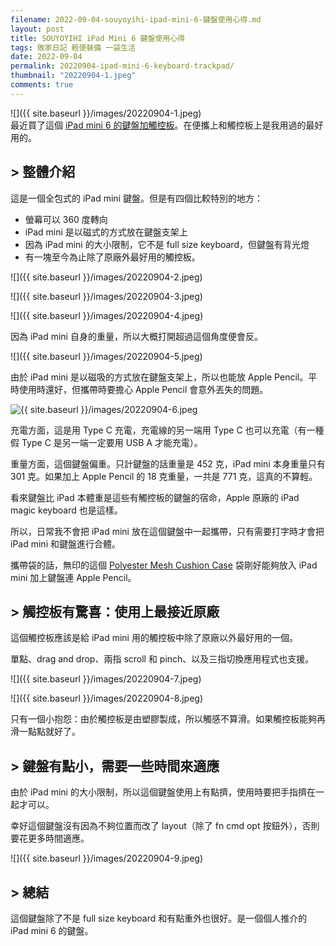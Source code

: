 ```yaml
---
filename: 2022-09-04-souyoyihi-ipad-mini-6-鍵盤使用心得.md
layout: post
title: SOUYOYIHI iPad Mini 6 鍵盤使用心得
tags: 敗家日記 輕便裝備 一袋生活
date: 2022-09-04
permalink: 20220904-ipad-mini-6-keyboard-trackpad/
thumbnail: "20220904-1.jpeg"
comments: true
---
```


![]({{ site.baseurl }}/images/20220904-1.jpeg)  
最近買了這個 [iPad mini 6 的鍵盤加觸控板](https://amzn.to/3B9N42Z)。在便攜上和觸控板上是我用過的最好用的。

## > 整體介紹

這是一個全包式的 iPad mini 鍵盤。但是有四個比較特別的地方：

* 螢幕可以 360 度轉向
* iPad mini 是以磁式的方式放在鍵盤支架上
* 因為 iPad mini 的大小限制，它不是 full size keyboard，但鍵盤有背光燈
* 有一塊至今為止除了原廠外最好用的觸控板。

![]({{ site.baseurl }}/images/20220904-2.jpeg)

![]({{ site.baseurl }}/images/20220904-3.jpeg)

![]({{ site.baseurl }}/images/20220904-4.jpeg)

因為 iPad mini 自身的重量，所以大概打開超過這個角度便會反。

![]({{ site.baseurl }}/images/20220904-5.jpeg)

由於 iPad mini 是以磁吸的方式放在鍵盤支架上，所以也能放 Apple Pencil。平時使用時還好，但攜帶時要擔心 Apple Pencil 會意外丟失的問題。

![{{ site.baseurl }}/images/20220904-6.jpeg](Image%204-9-2022,%203-15%20PM.jpeg)

充電方面，這是用 Type C 充電，充電線的另一端用 Type C 也可以充電（有一種假 Type C 是另一端一定要用 USB A 才能充電）。

重量方面，這個鍵盤偏重。只計鍵盤的話重量是 452 克，iPad mini 本身重量只有 301 克。如果加上 Apple Pencil 的 18 克重量，一共是 771 克，這真的不算輕。

看來鍵盤比 iPad 本體重是這些有觸控板的鍵盤的宿命，Apple 原廠的 iPad magic keyboard 也是這樣。

所以，日常我不會把 iPad mini 放在這個鍵盤中一起攜帶，只有需要打字時才會把 iPad mini 和鍵盤進行合體。

攜帶袋的話，無印的這個 [Polyester Mesh Cushion Case](https://www.muji.com.hk/en/product/4550002088354) 袋剛好能夠放入 iPad mini 加上鍵盤連 Apple Pencil。

## > 觸控板有驚喜：使用上最接近原廠

這個觸控板應該是給 iPad mini 用的觸控板中除了原廠以外最好用的一個。

單點、drag and drop、兩指 scroll 和 pinch、以及三指切換應用程式也支援。

![]({{ site.baseurl }}/images/20220904-7.jpeg)

![]({{ site.baseurl }}/images/20220904-8.jpeg)

只有一個小抱怨：由於觸控板是由塑膠製成，所以觸感不算滑。如果觸控板能夠再滑一點點就好了。

## > 鍵盤有點小，需要一些時間來適應

由於 iPad mini 的大小限制，所以這個鍵盤使用上有點擠，使用時要把手指擠在一起才可以。

幸好這個鍵盤沒有因為不夠位置而改了 layout（除了 fn cmd opt 按鈕外），否則要花更多時間適應。

![]({{ site.baseurl }}/images/20220904-9.jpeg)

## > 總結

這個鍵盤除了不是 full size keyboard 和有點重外也很好。是一個個人推介的 iPad mini 6 的鍵盤。


